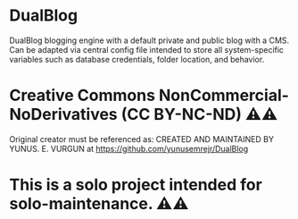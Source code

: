 # DualBlog
DualBlog blogging engine with a default private and public blog with a CMS.
Can be adapted via central config file intended to store all system-specific variables such as database credentials, folder location, and behavior.

# Creative Commons NonCommercial-NoDerivatives (CC BY-NC-ND) ⚠️⚠️
Original creator must be referenced as:
CREATED AND MAINTAINED BY YUNUS. E. VURGUN at https://github.com/yunusemrejr/DualBlog

# This is a solo project intended for solo-maintenance. ⚠️⚠️
